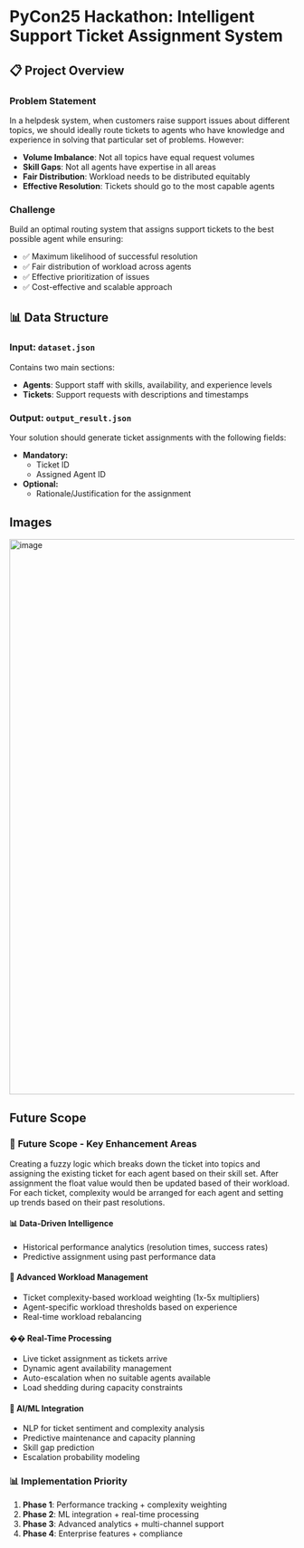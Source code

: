 # PyCon25 Hackathon: Intelligent Support Ticket Assignment System

## 📋 Project Overview

### Problem Statement

In a helpdesk system, when customers raise support issues about different topics, we should ideally route tickets to agents who have knowledge and experience in solving that particular set of problems. However:

- **Volume Imbalance**: Not all topics have equal request volumes
- **Skill Gaps**: Not all agents have expertise in all areas
- **Fair Distribution**: Workload needs to be distributed equitably
- **Effective Resolution**: Tickets should go to the most capable agents

### Challenge

Build an optimal routing system that assigns support tickets to the best possible agent while ensuring:
- ✅ Maximum likelihood of successful resolution
- ✅ Fair distribution of workload across agents
- ✅ Effective prioritization of issues
- ✅ Cost-effective and scalable approach

## 📊 Data Structure

### Input: `dataset.json`
Contains two main sections:
- **Agents**: Support staff with skills, availability, and experience levels
- **Tickets**: Support requests with descriptions and timestamps

### Output: `output_result.json`
Your solution should generate ticket assignments with the following fields:

- **Mandatory:**
   - Ticket ID
   - Assigned Agent ID
- **Optional:**
   - Rationale/Justification for the assignment

## Images

<img width="1609" height="981" alt="image" src="https://github.com/user-attachments/assets/697d85eb-9a0b-48e1-a634-a06ae638f7b9" />

## Future Scope
### 🚀 **Future Scope - Key Enhancement Areas**

Creating a fuzzy logic which breaks down the ticket into topics and assigning the existing ticket for each agent based on their skill set.
After assignment the float value would then be updated based of their workload. 
For each ticket, complexity would be arranged for each agent and setting up trends based on their past resolutions.

#### 📊 **Data-Driven Intelligence**
- Historical performance analytics (resolution times, success rates)
- Predictive assignment using past performance data

#### 🎯 **Advanced Workload Management**
- Ticket complexity-based workload weighting (1x-5x multipliers)
- Agent-specific workload thresholds based on experience
- Real-time workload rebalancing

#### �� **Real-Time Processing**
- Live ticket assignment as tickets arrive
- Dynamic agent availability management
- Auto-escalation when no suitable agents available
- Load shedding during capacity constraints

#### 🤖 **AI/ML Integration**
- NLP for ticket sentiment and complexity analysis
- Predictive maintenance and capacity planning
- Skill gap prediction
- Escalation probability modeling

### 📊 **Implementation Priority**
1. **Phase 1**: Performance tracking + complexity weighting
2. **Phase 2**: ML integration + real-time processing  
3. **Phase 3**: Advanced analytics + multi-channel support
4. **Phase 4**: Enterprise features + compliance
